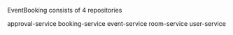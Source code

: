 EventBooking consists of 4 repositories 

approval-service
booking-service
event-service
room-service 
user-service